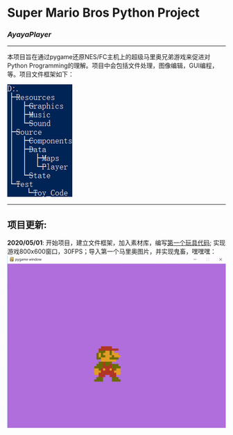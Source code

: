 # **Super Mario Bros Python Project**

### ***AyayaPlayer*** 
-----------
本项目旨在通过pygame还原NES/FC主机上的超级马里奥兄弟游戏来促进对Python Programming的理解。项目中会包括文件处理，图像编辑，GUI编程，等。项目文件框架如下：

![](ScreenShot/1.png)

-----------
## 项目更新:

**2020/05/01**: 开始项目，建立文件框架，加入素材库，编写[第一个玩具代码](Test/Toy_Code/Toy_Code.py); 实现游戏800x600窗口，30FPS；导入第一个马里奥图片，并实现鬼畜，嘿嘿嘿：
![](ScreenShot/马里奥鬼畜.gif)